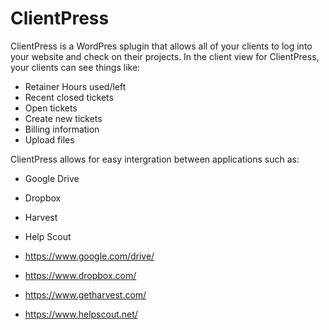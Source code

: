 # ClientPress
ClientPress is a WordPres splugin that allows all of your clients to log into your website and check on their projects. In the client view for ClientPress, your clients can see things like:
- Retainer Hours used/left
- Recent closed tickets
- Open tickets
- Create new tickets
- Billing information
- Upload files


ClientPress allows for easy intergration between applications such as:
- Google Drive
- Dropbox
- Harvest
- Help Scout

- https://www.google.com/drive/
- https://www.dropbox.com/
- https://www.getharvest.com/
- https://www.helpscout.net/
